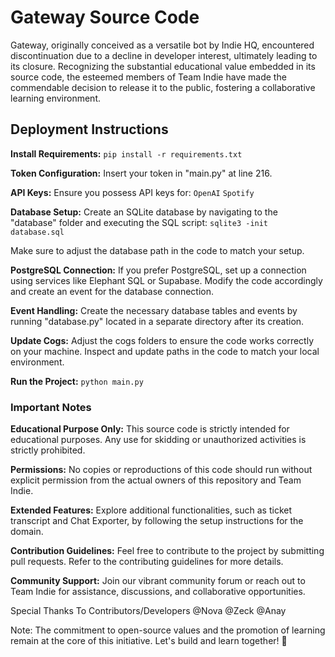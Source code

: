 # Gateway Source Code
Gateway, originally conceived as a versatile bot by Indie HQ, encountered discontinuation due to a decline in developer interest, ultimately leading to its closure. Recognizing the substantial educational value embedded in its source code, the esteemed members of Team Indie have made the commendable decision to release it to the public, fostering a collaborative learning environment.

## Deployment Instructions

**Install Requirements:**
`pip install -r requirements.txt`

**Token Configuration:**
Insert your token in "main.py" at line 216.

**API Keys:**
Ensure you possess API keys for:
`OpenAI`
`Spotify`

**Database Setup:**
Create an SQLite database by navigating to the "database" folder and executing the SQL script:
`sqlite3 -init database.sql`

   
Make sure to adjust the database path in the code to match your setup.

**PostgreSQL Connection:**
If you prefer PostgreSQL, set up a connection using services like Elephant SQL or Supabase. Modify the code accordingly and create an event for the database connection.

**Event Handling:**
Create the necessary database tables and events by running "database.py" located in a separate directory after its creation.

**Update Cogs:**
Adjust the cogs folders to ensure the code works correctly on your machine. Inspect and update paths in the code to match your local environment.

**Run the Project:**
`python main.py`

### Important Notes
**Educational Purpose Only:**
This source code is strictly intended for educational purposes. Any use for skidding or unauthorized activities is strictly prohibited.

**Permissions:**
No copies or reproductions of this code should run without explicit permission from the actual owners of this repository and Team Indie.

**Extended Features:**
Explore additional functionalities, such as ticket transcript and Chat Exporter, by following the setup instructions for the domain.

**Contribution Guidelines:**
Feel free to contribute to the project by submitting pull requests. Refer to the contributing guidelines for more details.

**Community Support:**
Join our vibrant community forum or reach out to Team Indie for assistance, discussions, and collaborative opportunities.

Special Thanks To Contributors/Developers
@Nova @Zeck @Anay



Note: The commitment to open-source values and the promotion of learning remain at the core of this initiative. Let's build and learn together! 🚀
